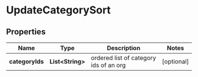

# UpdateCategorySort


## Properties

| Name | Type | Description | Notes |
|------------ | ------------- | ------------- | -------------|
|**categoryIds** | **List&lt;String&gt;** | ordered list of category ids of an org |  [optional] |



